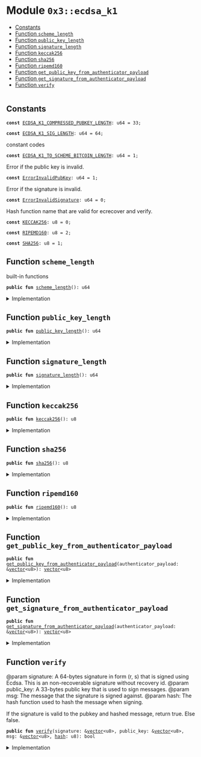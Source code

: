 
<a name="0x3_ecdsa_k1"></a>

# Module `0x3::ecdsa_k1`



-  [Constants](#@Constants_0)
-  [Function `scheme_length`](#0x3_ecdsa_k1_scheme_length)
-  [Function `public_key_length`](#0x3_ecdsa_k1_public_key_length)
-  [Function `signature_length`](#0x3_ecdsa_k1_signature_length)
-  [Function `keccak256`](#0x3_ecdsa_k1_keccak256)
-  [Function `sha256`](#0x3_ecdsa_k1_sha256)
-  [Function `ripemd160`](#0x3_ecdsa_k1_ripemd160)
-  [Function `get_public_key_from_authenticator_payload`](#0x3_ecdsa_k1_get_public_key_from_authenticator_payload)
-  [Function `get_signature_from_authenticator_payload`](#0x3_ecdsa_k1_get_signature_from_authenticator_payload)
-  [Function `verify`](#0x3_ecdsa_k1_verify)


<pre><code></code></pre>



<a name="@Constants_0"></a>

## Constants


<a name="0x3_ecdsa_k1_ECDSA_K1_COMPRESSED_PUBKEY_LENGTH"></a>



<pre><code><b>const</b> <a href="ecdsa_k1.md#0x3_ecdsa_k1_ECDSA_K1_COMPRESSED_PUBKEY_LENGTH">ECDSA_K1_COMPRESSED_PUBKEY_LENGTH</a>: u64 = 33;
</code></pre>



<a name="0x3_ecdsa_k1_ECDSA_K1_SIG_LENGTH"></a>



<pre><code><b>const</b> <a href="ecdsa_k1.md#0x3_ecdsa_k1_ECDSA_K1_SIG_LENGTH">ECDSA_K1_SIG_LENGTH</a>: u64 = 64;
</code></pre>



<a name="0x3_ecdsa_k1_ECDSA_K1_TO_SCHEME_BITCOIN_LENGTH"></a>

constant codes


<pre><code><b>const</b> <a href="ecdsa_k1.md#0x3_ecdsa_k1_ECDSA_K1_TO_SCHEME_BITCOIN_LENGTH">ECDSA_K1_TO_SCHEME_BITCOIN_LENGTH</a>: u64 = 1;
</code></pre>



<a name="0x3_ecdsa_k1_ErrorInvalidPubKey"></a>

Error if the public key is invalid.


<pre><code><b>const</b> <a href="ecdsa_k1.md#0x3_ecdsa_k1_ErrorInvalidPubKey">ErrorInvalidPubKey</a>: u64 = 1;
</code></pre>



<a name="0x3_ecdsa_k1_ErrorInvalidSignature"></a>

Error if the signature is invalid.


<pre><code><b>const</b> <a href="ecdsa_k1.md#0x3_ecdsa_k1_ErrorInvalidSignature">ErrorInvalidSignature</a>: u64 = 0;
</code></pre>



<a name="0x3_ecdsa_k1_KECCAK256"></a>

Hash function name that are valid for ecrecover and verify.


<pre><code><b>const</b> <a href="ecdsa_k1.md#0x3_ecdsa_k1_KECCAK256">KECCAK256</a>: u8 = 0;
</code></pre>



<a name="0x3_ecdsa_k1_RIPEMD160"></a>



<pre><code><b>const</b> <a href="ecdsa_k1.md#0x3_ecdsa_k1_RIPEMD160">RIPEMD160</a>: u8 = 2;
</code></pre>



<a name="0x3_ecdsa_k1_SHA256"></a>



<pre><code><b>const</b> <a href="ecdsa_k1.md#0x3_ecdsa_k1_SHA256">SHA256</a>: u8 = 1;
</code></pre>



<a name="0x3_ecdsa_k1_scheme_length"></a>

## Function `scheme_length`

built-in functions


<pre><code><b>public</b> <b>fun</b> <a href="ecdsa_k1.md#0x3_ecdsa_k1_scheme_length">scheme_length</a>(): u64
</code></pre>



<details>
<summary>Implementation</summary>


<pre><code><b>public</b> <b>fun</b> <a href="ecdsa_k1.md#0x3_ecdsa_k1_scheme_length">scheme_length</a>(): u64 {
    <a href="ecdsa_k1.md#0x3_ecdsa_k1_ECDSA_K1_TO_SCHEME_BITCOIN_LENGTH">ECDSA_K1_TO_SCHEME_BITCOIN_LENGTH</a>
}
</code></pre>



</details>

<a name="0x3_ecdsa_k1_public_key_length"></a>

## Function `public_key_length`



<pre><code><b>public</b> <b>fun</b> <a href="ecdsa_k1.md#0x3_ecdsa_k1_public_key_length">public_key_length</a>(): u64
</code></pre>



<details>
<summary>Implementation</summary>


<pre><code><b>public</b> <b>fun</b> <a href="ecdsa_k1.md#0x3_ecdsa_k1_public_key_length">public_key_length</a>(): u64 {
    <a href="ecdsa_k1.md#0x3_ecdsa_k1_ECDSA_K1_COMPRESSED_PUBKEY_LENGTH">ECDSA_K1_COMPRESSED_PUBKEY_LENGTH</a>
}
</code></pre>



</details>

<a name="0x3_ecdsa_k1_signature_length"></a>

## Function `signature_length`



<pre><code><b>public</b> <b>fun</b> <a href="ecdsa_k1.md#0x3_ecdsa_k1_signature_length">signature_length</a>(): u64
</code></pre>



<details>
<summary>Implementation</summary>


<pre><code><b>public</b> <b>fun</b> <a href="ecdsa_k1.md#0x3_ecdsa_k1_signature_length">signature_length</a>(): u64 {
    <a href="ecdsa_k1.md#0x3_ecdsa_k1_ECDSA_K1_SIG_LENGTH">ECDSA_K1_SIG_LENGTH</a>
}
</code></pre>



</details>

<a name="0x3_ecdsa_k1_keccak256"></a>

## Function `keccak256`



<pre><code><b>public</b> <b>fun</b> <a href="ecdsa_k1.md#0x3_ecdsa_k1_keccak256">keccak256</a>(): u8
</code></pre>



<details>
<summary>Implementation</summary>


<pre><code><b>public</b> <b>fun</b> <a href="ecdsa_k1.md#0x3_ecdsa_k1_keccak256">keccak256</a>(): u8 {
    <a href="ecdsa_k1.md#0x3_ecdsa_k1_KECCAK256">KECCAK256</a>
}
</code></pre>



</details>

<a name="0x3_ecdsa_k1_sha256"></a>

## Function `sha256`



<pre><code><b>public</b> <b>fun</b> <a href="ecdsa_k1.md#0x3_ecdsa_k1_sha256">sha256</a>(): u8
</code></pre>



<details>
<summary>Implementation</summary>


<pre><code><b>public</b> <b>fun</b> <a href="ecdsa_k1.md#0x3_ecdsa_k1_sha256">sha256</a>(): u8 {
    <a href="ecdsa_k1.md#0x3_ecdsa_k1_SHA256">SHA256</a>
}
</code></pre>



</details>

<a name="0x3_ecdsa_k1_ripemd160"></a>

## Function `ripemd160`



<pre><code><b>public</b> <b>fun</b> <a href="ecdsa_k1.md#0x3_ecdsa_k1_ripemd160">ripemd160</a>(): u8
</code></pre>



<details>
<summary>Implementation</summary>


<pre><code><b>public</b> <b>fun</b> <a href="ecdsa_k1.md#0x3_ecdsa_k1_ripemd160">ripemd160</a>(): u8 {
    <a href="ecdsa_k1.md#0x3_ecdsa_k1_RIPEMD160">RIPEMD160</a>
}
</code></pre>



</details>

<a name="0x3_ecdsa_k1_get_public_key_from_authenticator_payload"></a>

## Function `get_public_key_from_authenticator_payload`



<pre><code><b>public</b> <b>fun</b> <a href="ecdsa_k1.md#0x3_ecdsa_k1_get_public_key_from_authenticator_payload">get_public_key_from_authenticator_payload</a>(authenticator_payload: &<a href="../../moveos/moveos-stdlib/move-stdlib/doc/vector.md#0x1_vector">vector</a>&lt;u8&gt;): <a href="../../moveos/moveos-stdlib/move-stdlib/doc/vector.md#0x1_vector">vector</a>&lt;u8&gt;
</code></pre>



<details>
<summary>Implementation</summary>


<pre><code><b>public</b> <b>fun</b> <a href="ecdsa_k1.md#0x3_ecdsa_k1_get_public_key_from_authenticator_payload">get_public_key_from_authenticator_payload</a>(authenticator_payload: &<a href="../../moveos/moveos-stdlib/move-stdlib/doc/vector.md#0x1_vector">vector</a>&lt;u8&gt;): <a href="../../moveos/moveos-stdlib/move-stdlib/doc/vector.md#0x1_vector">vector</a>&lt;u8&gt; {
    <b>let</b> public_key = <a href="../../moveos/moveos-stdlib/move-stdlib/doc/vector.md#0x1_vector_empty">vector::empty</a>&lt;u8&gt;();
    <b>let</b> i = <a href="ecdsa_k1.md#0x3_ecdsa_k1_scheme_length">scheme_length</a>() + <a href="ecdsa_k1.md#0x3_ecdsa_k1_signature_length">signature_length</a>();
    <b>let</b> public_key_position = <a href="ecdsa_k1.md#0x3_ecdsa_k1_scheme_length">scheme_length</a>() + <a href="ecdsa_k1.md#0x3_ecdsa_k1_signature_length">signature_length</a>() + <a href="ecdsa_k1.md#0x3_ecdsa_k1_public_key_length">public_key_length</a>();
    <b>while</b> (i &lt; public_key_position) {
        <b>let</b> value = <a href="../../moveos/moveos-stdlib/move-stdlib/doc/vector.md#0x1_vector_borrow">vector::borrow</a>(authenticator_payload, i);
        <a href="../../moveos/moveos-stdlib/move-stdlib/doc/vector.md#0x1_vector_push_back">vector::push_back</a>(&<b>mut</b> public_key, *value);
        i = i + 1;
    };
    public_key
}
</code></pre>



</details>

<a name="0x3_ecdsa_k1_get_signature_from_authenticator_payload"></a>

## Function `get_signature_from_authenticator_payload`



<pre><code><b>public</b> <b>fun</b> <a href="ecdsa_k1.md#0x3_ecdsa_k1_get_signature_from_authenticator_payload">get_signature_from_authenticator_payload</a>(authenticator_payload: &<a href="../../moveos/moveos-stdlib/move-stdlib/doc/vector.md#0x1_vector">vector</a>&lt;u8&gt;): <a href="../../moveos/moveos-stdlib/move-stdlib/doc/vector.md#0x1_vector">vector</a>&lt;u8&gt;
</code></pre>



<details>
<summary>Implementation</summary>


<pre><code><b>public</b> <b>fun</b> <a href="ecdsa_k1.md#0x3_ecdsa_k1_get_signature_from_authenticator_payload">get_signature_from_authenticator_payload</a>(authenticator_payload: &<a href="../../moveos/moveos-stdlib/move-stdlib/doc/vector.md#0x1_vector">vector</a>&lt;u8&gt;): <a href="../../moveos/moveos-stdlib/move-stdlib/doc/vector.md#0x1_vector">vector</a>&lt;u8&gt; {
    <b>let</b> sign = <a href="../../moveos/moveos-stdlib/move-stdlib/doc/vector.md#0x1_vector_empty">vector::empty</a>&lt;u8&gt;();
    <b>let</b> i = <a href="ecdsa_k1.md#0x3_ecdsa_k1_scheme_length">scheme_length</a>();
    <b>let</b> signature_position = <a href="ecdsa_k1.md#0x3_ecdsa_k1_signature_length">signature_length</a>() + 1;
    <b>while</b> (i &lt; signature_position) {
        <b>let</b> value = <a href="../../moveos/moveos-stdlib/move-stdlib/doc/vector.md#0x1_vector_borrow">vector::borrow</a>(authenticator_payload, i);
        <a href="../../moveos/moveos-stdlib/move-stdlib/doc/vector.md#0x1_vector_push_back">vector::push_back</a>(&<b>mut</b> sign, *value);
        i = i + 1;
    };
    sign
}
</code></pre>



</details>

<a name="0x3_ecdsa_k1_verify"></a>

## Function `verify`

@param signature: A 64-bytes signature in form (r, s) that is signed using
Ecdsa. This is an non-recoverable signature without recovery id.
@param public_key: A 33-bytes public key that is used to sign messages.
@param msg: The message that the signature is signed against.
@param hash: The hash function used to hash the message when signing.

If the signature is valid to the pubkey and hashed message, return true. Else false.


<pre><code><b>public</b> <b>fun</b> <a href="ecdsa_k1.md#0x3_ecdsa_k1_verify">verify</a>(signature: &<a href="../../moveos/moveos-stdlib/move-stdlib/doc/vector.md#0x1_vector">vector</a>&lt;u8&gt;, public_key: &<a href="../../moveos/moveos-stdlib/move-stdlib/doc/vector.md#0x1_vector">vector</a>&lt;u8&gt;, msg: &<a href="../../moveos/moveos-stdlib/move-stdlib/doc/vector.md#0x1_vector">vector</a>&lt;u8&gt;, <a href="../../moveos/moveos-stdlib/move-stdlib/doc/hash.md#0x1_hash">hash</a>: u8): bool
</code></pre>



<details>
<summary>Implementation</summary>


<pre><code><b>native</b> <b>public</b> <b>fun</b> <a href="ecdsa_k1.md#0x3_ecdsa_k1_verify">verify</a>(
    signature: &<a href="../../moveos/moveos-stdlib/move-stdlib/doc/vector.md#0x1_vector">vector</a>&lt;u8&gt;,
    public_key: &<a href="../../moveos/moveos-stdlib/move-stdlib/doc/vector.md#0x1_vector">vector</a>&lt;u8&gt;,
    msg: &<a href="../../moveos/moveos-stdlib/move-stdlib/doc/vector.md#0x1_vector">vector</a>&lt;u8&gt;,
    <a href="../../moveos/moveos-stdlib/move-stdlib/doc/hash.md#0x1_hash">hash</a>: u8
): bool;
</code></pre>



</details>
